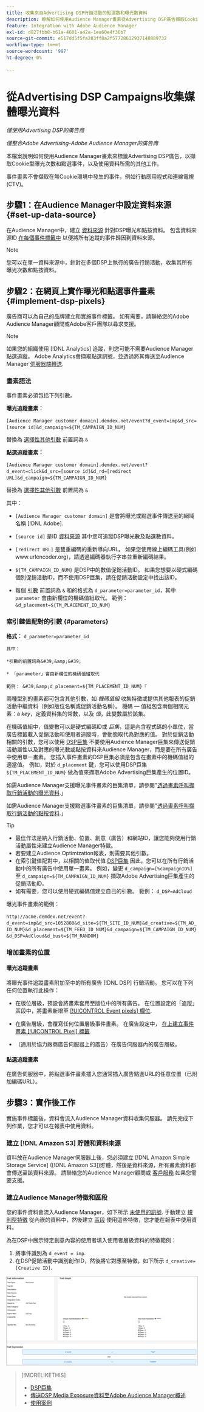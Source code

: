 ```yaml
---
title: 收集來自Advertising DSP行銷活動的點選數和曝光數資料
description: 瞭解如何使用Audience Manager畫素從Advertising DSP廣告擷取Cookie型曝光次數和點選事件
feature: Integration with Adobe Audience Manager
exl-id: d827fbb8-b61a-4601-a42a-1ea60e4f36b7
source-git-commit: e517dd5f5fa283ff8a2f57728612937148889732
workflow-type: tm+mt
source-wordcount: '997'
ht-degree: 0%

---
```


# 從Advertising DSP Campaigns收集媒體曝光資料

*僅使用Advertising DSP的廣告商*

*僅整合Adobe Advertising-Adobe Audience Manager的廣告商*

本檔案說明如何使用Audience Manager畫素來標籤Advertising DSP廣告，以擷取Cookie型曝光次數和點選事件，以及使用資料所需的其他工作。

事件畫素不會擷取在無Cookie環境中發生的事件，例如行動應用程式和連線電視(CTV)。

## 步驟1：在Audience Manager中設定資料來源 {#set-up-data-source}

在Audience Manager中，建立 [資料來源](https://experienceleague.adobe.com/docs/audience-manager/user-guide/features/data-sources/datasources-list-and-settings.html) 針對DSP曝光和點按資料。 包含資料來源ID [在每個事件標籤中](#implement-dsp-pixels) 以便將所有追蹤的事件歸因到資料來源。

>[!NOTE]
> 您可以在單一資料來源中，針對在多個DSP上執行的廣告行銷活動，收集其所有曝光次數和點按資料。

## 步驟2：在網頁上實作曝光和點選事件畫素 {#implement-dsp-pixels}

廣告商可以為自己的品牌建立和實施事件標籤。 如有需要，請聯絡您的Adobe Audience Manager顧問或Adobe客戶團隊以尋求支援。

>[!NOTE]
>
>如果您的組織使用 [!DNL Analytics] 追蹤，則您可能不需要Audience Manager點選追蹤。 Adobe Analytics會擷取點選訊號，並透過將其傳送至Audience Manager [伺服器端轉送](https://experienceleague.adobe.com/docs/analytics/admin/admin-tools/server-side-forwarding/ssf.html).

### 畫素語法

事件畫素必須包括下列引數。

**曝光追蹤畫素：**

`[Audience Manager customer domain].demdex.net/event?d_event=imp&d_src=[source id]&d_campaign=${TM_CAMPAIGN_ID_NUM}`

替換為 [選擇性其他引數](#parameters) 前置詞為 `&`

**點選追蹤畫素：**

`[Audience Manager customer domain].demdex.net/event?d_event=click&d_src=[source id]&d_rd=[redirect URL]&d_campaign=${TM_CAMPAIGN_ID_NUM}`

替換為 [選擇性其他引數](#parameters) 前置詞為 `&`

其中：

* `[Audience Manager customer domain]` 是會將曝光或點選事件傳送至的網域名稱 [!DNL Adobe].

* `[source id]` 是ID [資料來源](#set-up-data-source) 其中您可追蹤DSP曝光數及點選數資料。

* `[redirect URL]` 是雙重編碼的重新導向URL。 如果您使用線上編碼工具(例如www.urlencoder.org)，請透過編碼器執行字串並重新編碼結果。

* `${TM_CAMPAIGN_ID_NUM}` 是DSP中的數值促銷活動ID。 如果您想要以硬式編碼個別促銷活動ID，而不使用DSP巨集，請在促銷活動設定中找出該ID。

* 每個 [引數](#key-value-pairs) 前置詞為 `&` 和的格式為 `d_parameter=parameter_id`，其中 `parameter` 會由新欄位的機碼值組取代。 範例： `&d_placement=${TM_PLACEMENT_ID_NUM}`

### 索引鍵值配對的引數 {#parameters}

**格式：**  `d_parameter=parameter_id`

    其中：
    
    *引數的前置詞為&#39;&amp;&#39;
    
    * 「parameter」會由新欄位的機碼值組取代
    
    範例： &#39;&amp;d_placement=${TM_PLACEMENT_ID_NUM}『

兩種型別的畫素都可包含其他引數，如 *機碼值組* 收集特徵或提供其他報表的促銷活動中繼資料（例如版位名稱或促銷活動名稱）。 機碼 — 值組包含兩個相關元素：a *key*，定義資料集的常數，以及 *值*，此變數屬於該集。

在機碼值組中，值變數可以是硬式編碼ID或 *巨集*，這是內含程式碼的小單位，當廣告標籤載入促銷活動和使用者追蹤時，會動態取代為對應的值。 對於促銷活動相關的引數，您可以使用 [DSP巨集](/help/dsp/campaign-management/macros.md) 不要使用Audience Manager巨集來傳送促銷活動屬性以及對應的曝光數或點按資料來Audience Manager，而是要在所有廣告中使用單一畫素。 您插入事件畫素的DSP巨集必須是包含在畫素中的機碼值組的適當值。 例如，對於 `d_placement` 鍵，您可以使用DSP巨集 `${TM_PLACEMENT_ID_NUM}` 做為值來擷取Adobe Advertising巨集產生的位置ID。

如需Audience Manager支援曝光事件畫素的巨集清單，請參閱&quot;[透過畫素呼叫擷取行銷活動的曝光資料](https://experienceleague.adobe.com/docs/audience-manager/user-guide/implementation-integration-guides/media-data-integration/impression-data-pixels.html#supported-key-value-pairs).」

如需Audience Manager支援點選事件畫素的巨集清單，請參閱&quot;[透過畫素呼叫擷取行銷活動的點按資料](https://experienceleague.adobe.com/docs/audience-manager/user-guide/implementation-integration-guides/media-data-integration/click-data-pixels.html).」

>[!TIP]
>
>* 最佳作法是納入行銷活動、位置、創意（廣告）和網站ID，讓您能夠使用行銷活動屬性來建立Audience Manager特徵。
>* 若要建立Audience Optimization報表，則需要其他引數。
>* 在索引鍵值配對中，以相關的值取代值 [DSP巨集](/help/dsp/campaign-management/macros.md) 因此，您可以在所有行銷活動中的所有廣告中使用單一畫素。 例如，變更 `d_campaign=[%campaignID%]`至 `d_campaign=${TM_CAMPAIGN_ID_NUM}` 擷取Adobe Advertising巨集產生的促銷活動ID。
>* 如有需要，您可以使用硬式編碼值建立自己的引數。 範例： `d_DSP=AdCloud`

曝光事件畫素的範例：

`http://acme.demdex.net/event?d_event=imp&d_src=1052880&d_site=${TM_SITE_ID_NUM}&d_creative=${TM_AD_ID_NUM}&d_placement=${TM_FEED_ID_NUM}&d_campaign=${TM_CAMPAIGN_ID_NUM}&d_DSP=AdCloud&d_bust=${TM_RANDOM}`

### 增加畫素的位置

#### 曝光追蹤畫素

將曝光事件追蹤畫素附加至中的所有廣告 [!DNL DSP] 行銷活動。 您可以在下列任何位置執行此操作：

* 在版位層級，預設會將畫素套用至版位中的所有廣告。 在位置設定的「追蹤」區段中，將畫素新增至 [[!UICONTROL Event pixels] 欄位](/help/dsp/campaign-management/placements/placement-settings.md).

* 在廣告層級，會覆寫任何位置層級事件畫素。 在廣告設定中， [在上建立事件畫素 [!UICONTROL Pixel] 標籤](/help/dsp/campaign-management/ads/ad-edit.md).

* （適用於協力廠商廣告伺服器上的廣告）在廣告伺服器內的廣告層級。

#### 點選追蹤畫素

在廣告伺服器中，將點選事件畫素插入您通常插入廣告點進URL的任意位置（已附加編碼URL）。

## 步驟3：實作後工作

實施事件標籤後，資料會流入Audience Manager資料收集伺服器。 請先完成下列作業，您才可以在報表中使用資料。

### 建立 [!DNL Amazon S3] 貯體和資料來源

資料放在Audience Manager伺服器上後，您必須建立 [!DNL Amazon Simple Storage Service] ([!DNL Amazon S3])貯體，然後是資料來源，所有畫素資料都會傳送至該資料來源。 請聯絡您的Audience Manager顧問或 [客戶服務](https://experienceleague.adobe.com/docs/audience-manager/user-guide/help-and-legal/help-legal-contact.html) 如果您需要支援。

### 建立Audience Manager特徵和區段

您的事件資料會流入Audience Manager，如下所示 [未使用的訊號](https://experienceleague.adobe.com/docs/audience-manager/user-guide/reporting/interactive-and-overlap-reports/unused-signals.html). 手動建立 [規則型特徵](https://experienceleague.adobe.com/docs/audience-manager/user-guide/features/traits/trait-builder/create-onboarded-rule-based-traits.html) 從內嵌的資料中，然後建立 [區段](https://experienceleague.adobe.com/docs/audience-manager/user-guide/features/segments/segments-purpose.html) 使用這些特徵，您才能在報表中使用資料。

為在DSP中展示特定創意內容的使用者填入使用者層級資料的特徵範例：

1. 將事件識別為 `d_event = imp`.
1. 在DSP促銷活動中識別創作ID，然後將它對應至特徵，如下所示 `d_creative=[Creative ID]`.

![特徵建立畫面](/help/dsp/assets/aa-trait.png)

>[!MORELIKETHIS]
>
>* [DSP巨集](/help/dsp/campaign-management/macros.md)
>* [傳送DSP Media Exposure資料至Adobe Audience Manager概述](overview.md)
>* [使用案例](use-cases.md)
